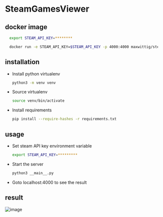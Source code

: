 # SteamGamesViewer

## docker image

```bash
  export STEAM_API_KEY=********
```

```bash
  docker run -e STEAM_API_KEY=$STEAM_API_KEY -p 4000:4000 maxwittig/steamgamesviewer
```

## installation

* Install python virtualenv
  ```bash
  python3 -m venv venv
  ```
  
* Source virtualenv
  ```bash
  source venv/bin/activate
  ```
  
* Install requirements
  ```bash
  pip install --require-hashes -r requirements.txt
  ```

## usage

* Set steam API key environment variable
  ```bash
  export STEAM_API_KEY=*********
  ```

* Start the server
  ```bash
  python3 __main__.py
  ```

* Goto localhost:4000 to see the result
  
## result

![image](https://user-images.githubusercontent.com/6639323/39488769-8b398d0c-4d83-11e8-8616-d966af25331e.png)


